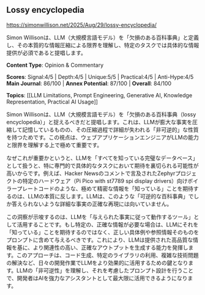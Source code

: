 ## Lossy encyclopedia

https://simonwillison.net/2025/Aug/29/lossy-encyclopedia/

Simon Willisonは、LLM（大規模言語モデル）を「欠損のある百科事典」と定義し、その本質的な情報圧縮による限界を理解し、特定のタスクでは具体的な情報提供が必須であると提唱します。

**Content Type**: Opinion & Commentary

**Scores**: Signal:4/5 | Depth:4/5 | Unique:5/5 | Practical:4/5 | Anti-Hype:4/5
**Main Journal**: 86/100 | **Annex Potential**: 87/100 | **Overall**: 84/100

**Topics**: [[LLM Limitations, Prompt Engineering, Generative AI, Knowledge Representation, Practical AI Usage]]

Simon Willisonは、LLM（大規模言語モデル）を「欠損のある百科事典（lossy encyclopedia）」と捉えるべきだと提唱します。これは、LLMが膨大な事実を圧縮して記憶しているものの、その圧縮過程で詳細が失われる「非可逆的」な性質を持つためです。この視点は、ウェブアプリケーションエンジニアがLLMの能力と限界を理解する上で極めて重要です。

なぜこれが重要かというと、LLMを「すべてを知っている完璧なデータベース」として扱うと、特に専門的で具体的なタスクにおいて期待を裏切られる可能性が高いからです。例えば、Hacker Newsのコメントで言及されたZephyrプロジェクトの特定のハードウェア（Pi Pico with st7789 spi display drivers）向けボイラープレートコードのような、極めて精密な情報を「知っている」ことを期待するのは、LLMの本質に反します。LLMは、このような「可逆的な百科事典」でしか答えられないような詳細な事実の正確な再現には向いていません。

この洞察が示唆するのは、LLMを「与えられた事実に従って動作するツール」として活用することです。もし特定の、正確な情報が必要な場合は、LLMにそれを「知っている」ことを期待するのではなく、正しい具体例や参照情報そのものをプロンプトに含めて与えるべきです。これにより、LLMは提供された高品質な情報を基に、より関連性の高い、正確なアウトプットを生成する能力を発揮します。このアプローチは、コード生成、特定のライブラリの利用、複雑な技術問題の解決など、日々の開発作業でLLMをより効果的に活用するための鍵となります。LLMの「非可逆性」を理解し、それを考慮したプロンプト設計を行うことで、開発者はAIを強力なアシスタントとして最大限に活用できるようになります。